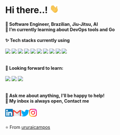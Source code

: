 
<h1> Hi there..! <img src="https://github.com/ururaicampos/ururaicampos/blob/main/Hi.gif" width="29px"> </h1>

<!--
**ururaicampos/ururaicampos** is a ✨ _special_ ✨ repository because its `README.md` (this file) appears on your GitHub profile.

Here are some ideas to get you started:
-->
**🔭 Software Engineer, Brazilian, Jiu-Jitsu, AI**<br>
**🌱 I’m currently learning about DevOps tools and Go**
<br>
<br>
**✨ Tech stacks currently using** <br>
<br>
<code><a href="https://kubernetes.io/" target="_blank"><img height="50" src="https://www.vectorlogo.zone/logos/kubernetes/kubernetes-ar21.svg"></a></code>
<code><a href="https://www.docker.com/" target="_blank"><img height="50" src="https://www.vectorlogo.zone/logos/docker/docker-ar21.svg"></a></code>
<code><a href="https://spark.apache.org/" target="_blank"><img height="50" src="https://www.vectorlogo.zone/logos/apache_spark/apache_spark-ar21.svg"></a></code>
<code><a href="https://www.python.org/" target="_blank"><img height="50" src="https://www.vectorlogo.zone/logos/python/python-ar21.svg"></a></code>
<code><a href="https://flask.palletsprojects.com/en/1.1.x/" target="_blank"><img height="50" src="https://www.vectorlogo.zone/logos/pocoo_flask/pocoo_flask-ar21.svg"></a></code>
<code><a href="https://www.tensorflow.org/" target="_blank"><img height="50" src="https://www.vectorlogo.zone/logos/tensorflow/tensorflow-ar21.svg"></a></code>
<code><a href="https://jupyter.org/" target="_blank"><img height="50" src="https://www.vectorlogo.zone/logos/jupyter/jupyter-ar21.svg"></a></code>
<code><a href="https://cloud.google.com/" target="_blank"><img height="50" src="https://www.vectorlogo.zone/logos/google_cloud/google_cloud-ar21.svg"></a></code>
<code><a href="https://aws.amazon.com/" target="_blank"><img height="50" src="https://www.vectorlogo.zone/logos/amazon_aws/amazon_aws-ar21.svg"></a></code>
<code><a href="https://git-scm.com/" target="_blank"><img height="50" src="https://www.vectorlogo.zone/logos/git-scm/git-scm-ar21.svg"></a></code>
<br>
<br>
<br>
**🌱 Looking forward to learn:** <br>
<br>
<code><a href="https://golang.org/" target="_blank"><img height="50" src="https://www.vectorlogo.zone/logos/golang/golang-ar21.svg"></a></code>
<code><a href="https://www.terraform.io/" target="_blank"><img height="50" src="https://www.vectorlogo.zone/logos/terraformio/terraformio-ar21.svg"></a></code>
<code><a href="https://www.ansible.com/" target="_blank"><img height="50" src="https://www.vectorlogo.zone/logos/ansible/ansible-ar21.svg"></a></code>
<br>
<br>
<br>
**💬 Ask me about anything, I'll be happy to help!** <br>
**💬 My inbox is always open, Contact me**
<br>
<br> 
  <a href="https://in.linkedin.com/in/ururaicampos">
   <img align="left" alt="Ururai Campos | Linkedin" width="24px" src="https://github.com/ururaicampos/ururaicampos/blob/main/Linkedin.svg" />
  </a>
  <a href="mailto:ururaicampos@gmail.com">
    <img align="left" alt="Ururai Campos | Gmail" width="26px" src="https://github.com/ururaicampos/ururaicampos/blob/main/Gmail.svg" />
  </a>
  <a href="https://twitter.com/ucampos94">
    <img align="left" alt="Ururai Campos | Twitter" width="26px" src="https://github.com/ururaicampos/ururaicampos/blob/main/Twitter.svg" />
  </a>
  <a href="https://www.instagram.com/ururaicampos/">
    <img align="left" alt="Ururai Campos | Instagram" width="24px" src="https://github.com/ururaicampos/ururaicampos/blob/main/Instagram.svg" />
  </a>
<br>
<br>

⭐️ From [ururaicampos](https://github.com/[ururaicampos])


